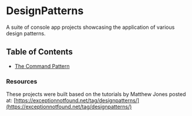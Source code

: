 # DesignPatterns

A suite of console app projects showcasing the application of various design patterns.

## Table of Contents

- [The Command Pattern](../CommandPattern/README.md)

### Resources
These projects were built based on the tutorials by Matthew Jones posted at:
[https://exceptionnotfound.net/tag/designpatterns/](https://exceptionnotfound.net/tag/designpatterns/)
